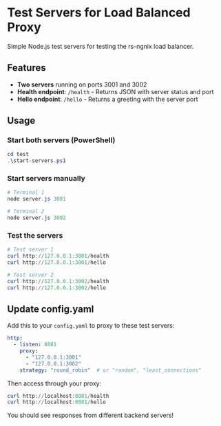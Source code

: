 # Test Servers for Load Balanced Proxy

Simple Node.js test servers for testing the rs-ngnix load balancer.

## Features

- **Two servers** running on ports 3001 and 3002
- **Health endpoint**: `/health` - Returns JSON with server status and port
- **Hello endpoint**: `/hello` - Returns a greeting with the server port

## Usage

### Start both servers (PowerShell)

```powershell
cd test
.\start-servers.ps1
```

### Start servers manually

```powershell
# Terminal 1
node server.js 3001

# Terminal 2
node server.js 3002
```

### Test the servers

```powershell
# Test server 1
curl http://127.0.0.1:3001/health
curl http://127.0.0.1:3001/hello

# Test server 2
curl http://127.0.0.1:3002/health
curl http://127.0.0.1:3002/hello
```

## Update config.yaml

Add this to your `config.yaml` to proxy to these test servers:

```yaml
http:
  - listen: 8081
    proxy:
      - "127.0.0.1:3001"
      - "127.0.0.1:3002"
    strategy: "round_robin"  # or "random", "least_connections"
```

Then access through your proxy:

```powershell
curl http://localhost:8081/health
curl http://localhost:8081/hello
```

You should see responses from different backend servers!
